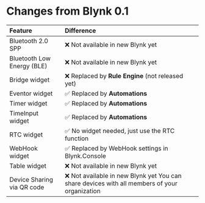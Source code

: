 # Changes from Blynk 0.1

| Feature | Difference |
| :--- | :--- |
| Bluetooth 2.0 SPP | ❌ Not available in new Blynk yet |
| Bluetooth Low Energy \(BLE\) | ❌ Not available in new Blynk yet |
| Bridge widget | ❌ Replaced by **Rule Engine** \(not released yet\) |
| Eventor widget | ✅ Replaced by **Automations** |
| Timer widget | ✅ Replaced by **Automations** |
| TimeInput widget | ✅ Replaced by **Automations** |
| RTC widget | ✅ No widget needed, just use the RTC function |
| WebHook widget | ✅ Replaced by WebHook settings in Blynk.Console |
| Table widget | ❌ Not available in new Blynk yet |
| Device Sharing via QR code | ❌ Not available in new Blynk yet You can share devices with all members of your organization |

